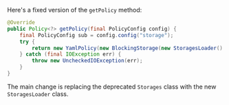 Here's a fixed version of the `getPolicy` method:
```java
@Override
public Policy<?> getPolicy(final PolicyConfig config) {
    final PolicyConfig sub = config.config("storage");
    try {
        return new YamlPolicy(new BlockingStorage(new StoragesLoader().newStorage(sub.string("type"), com.amihaiemil.eoyaml.Yaml.createYamlInput(sub.toString()).readYamlMapping())));
    } catch (final IOException err) {
        throw new UncheckedIOException(err);
    }
}
```
The main change is replacing the deprecated `Storages` class with the new `StoragesLoader` class.